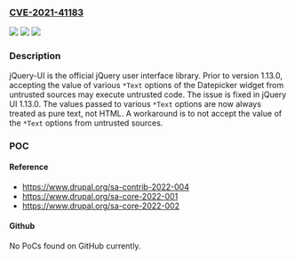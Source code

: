 ### [CVE-2021-41183](https://cve.mitre.org/cgi-bin/cvename.cgi?name=CVE-2021-41183)
![](https://img.shields.io/static/v1?label=Product&message=jquery-ui&color=blue)
![](https://img.shields.io/static/v1?label=Version&message=n%2Fa&color=blue)
![](https://img.shields.io/static/v1?label=Vulnerability&message=CWE-79%3A%20Improper%20Neutralization%20of%20Input%20During%20Web%20Page%20Generation%20('Cross-site%20Scripting')&color=brighgreen)

### Description

jQuery-UI is the official jQuery user interface library. Prior to version 1.13.0, accepting the value of various `*Text` options of the Datepicker widget from untrusted sources may execute untrusted code. The issue is fixed in jQuery UI 1.13.0. The values passed to various `*Text` options are now always treated as pure text, not HTML. A workaround is to not accept the value of the `*Text` options from untrusted sources.

### POC

#### Reference
- https://www.drupal.org/sa-contrib-2022-004
- https://www.drupal.org/sa-core-2022-001
- https://www.drupal.org/sa-core-2022-002

#### Github
No PoCs found on GitHub currently.

